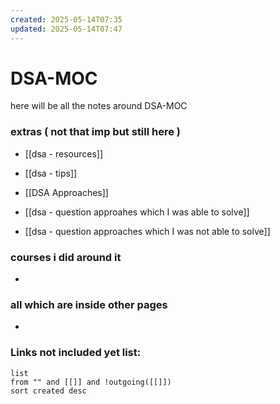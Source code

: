 ```yaml
---
created: 2025-05-14T07:35
updated: 2025-05-14T07:47
---
```


# DSA-MOC

here will be all the notes around DSA-MOC


### extras ( not that imp but still here )

- [[dsa  - resources]]

- [[dsa - tips]]
- [[DSA Approaches]]
- [[dsa - question approahes which I was able to solve]]
- [[dsa - question approaches which I was not able to solve]]



### courses i did around it

- 


### all which are inside other pages

- 


### **Links not included yet list:**
```dataview
list
from "" and [[]] and !outgoing([[]])
sort created desc
```
